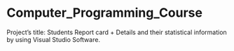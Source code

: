 # Computer_Programming_Course
Project’s title: Students Report card + Details and their statistical information by using Visual Studio Software.
